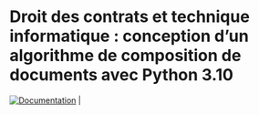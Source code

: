 # Droit des contrats et technique informatique : conception d’un algorithme de composition de documents avec Python 3.10
[![Documentation](https://img.shields.io/badge/api-reference-blue.svg)]() |
